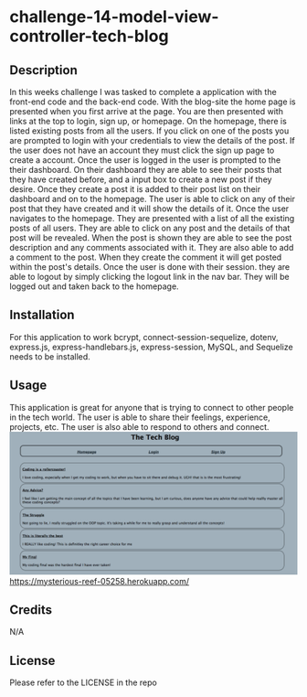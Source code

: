 # challenge-14-model-view-controller-tech-blog


## Description
  
  In this weeks challenge I was tasked to complete a application with the front-end code and the back-end code. With the blog-site the home page is presented when you first arrive at the page. You are then presented with links at the top to login, sign up, or homepage. On the homepage, there is listed existing posts from all the users. If you click on one of the posts you are prompted to login with your credentials to view the details of the post. If the user does not have an account they must click the sign up page to create a account. Once the user is logged in the user is prompted to the their dashboard. On their dashboard they are able to see their posts that they have created before, and a input box to create a new post if they desire. Once they create a post it is added to their post list on their dashboard and on to the homepage. The user is able to click on any of their post that they have created and it will show the details of it. Once the user navigates to the homepage. They are presented with a list of all the existing posts of all users. They are able to click on any post and the details of that post will be revealed. When the post is shown they are able to see the post description and any comments associated with it. They are also able to add a comment to the post. When they create the comment it will get posted within the post's details. Once the user is done with their session. they are able to logout by simply clicking the logout link in the nav bar. They will be logged out and taken back to the homepage. 
 


## Installation

For this application to work bcrypt, connect-session-sequelize, dotenv, express.js, express-handlebars.js, express-session, MySQL, and Sequelize needs to be installed. 

## Usage

This application is great for anyone that is trying to connect to other people in the tech world. The user is able to share their feelings, experience, projects, etc. The user is also able to respond to others and connect.
![challenge-14-screenshot](./public/img/challenge-14-screenshot.png)
https://mysterious-reef-05258.herokuapp.com/

## Credits

N/A

## License

Please refer to the LICENSE in the repo